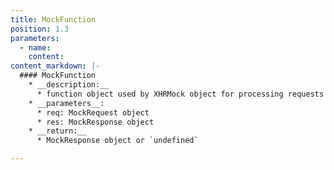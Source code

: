 ```yaml
---
title: MockFunction
position: 1.3
parameters:
  - name:
    content:
content_markdown: |-
  #### MockFunction
    * __description:__
      * function object used by XHRMock object for processing requests
    * __parameters__:
      * req: MockRequest object
      * res: MockResponse object
    * __return:__
      * MockResponse object or `undefined`

---
```

